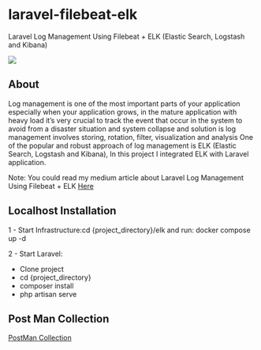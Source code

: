 # laravel-filebeat-elk
Laravel Log Management Using Filebeat + ELK (Elastic Search, Logstash and Kibana)

<img src="https://dytvr9ot2sszz.cloudfront.net/wp-content/uploads/2017/06/shippers-diagram.jpg"/>

## About 

Log management is one of the most important parts of your application especially when your application grows, in the mature application with heavy load it’s very crucial to track the event that occur in the system to avoid from a disaster situation and system collapse and solution is log management involves storing, rotation, filter, visualization and analysis
One of the popular and robust approach of log management is ELK (Elastic Search, Logstash and Kibana), In this project I integrated ELK with Laravel application.

Note: You could read my medium article about Laravel Log Management Using Filebeat + ELK <a href="[https://medium.com](https://medium.com/@mehraien.arash/laravel-log-management-using-filebeat-elk-elastic-search-logstash-and-kibana-be7db5985bd6)">Here</a>


## Localhost Installation
1 - Start Infrastructure:cd {project_directory}/elk and run: docker compose up -d 

2 - Start Laravel:
- Clone project
- cd {project_directory}
- composer install
- php artisan serve

## Post Man Collection

[PostMan Collection](https://github.com/1ArMeH1/laravel-filebeat-elk/blob/main/ELK-log-management.postman_collection.json)
